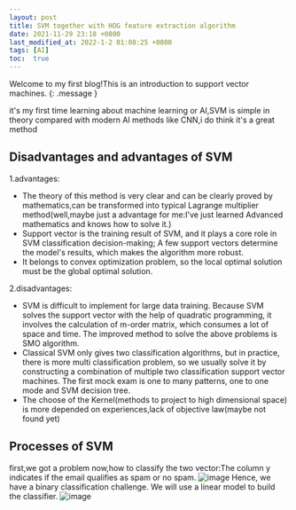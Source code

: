 ```yaml
---
layout: post
title: SVM together with HOG feature extraction algorithm
date: 2021-11-29 23:18 +0800
last_modified_at: 2022-1-2 01:08:25 +0800
tags: [AI]
toc:  true
---
```

Welcome to my first blog!This is an introduction to support vector machines.
{: .message }

it's my first time learning about machine learning or AI,SVM is simple in theory compared with modern AI methods like CNN,i do think it's a great method

## Disadvantages and advantages of SVM
1.advantages:
  - The theory of this method is very clear and can be clearly proved by mathematics,can be transformed into typical Lagrange multiplier method(well,maybe just a advantage for me:I've just learned Advanced mathematics and knows how to solve it.)
  - Support vector is the training result of SVM, and it plays a core role in SVM classification decision-making; A few support vectors determine the model's results, which makes the algorithm more robust.
  - It belongs to convex optimization problem, so the local optimal solution must be the global optimal solution.

2.disadvantages:
  - SVM is difficult to implement for large data training. Because SVM solves the support vector with the help of quadratic programming, it involves the calculation of m-order matrix, which consumes a lot of space and time. The improved method to solve the above problems is SMO algorithm.
  - Classical SVM only gives two classification algorithms, but in practice, there is more multi classification problem, so we usually solve it by constructing a combination of multiple two classification support vector machines. The first mock exam is one to many patterns, one to one mode and SVM decision tree.
  - The choose of the Kernel(methods to project to high dimensional space) is more depended on experiences,lack of objective law(maybe not found yet)
  
## Processes of SVM
first,we got a problem now,how to classify the two vector:The column y indicates if the email qualifies as spam or no spam.
![image](https://github.com/Tao-11-chen/Tao-11-chen.github.io/blob/master/_posts/1png.png)
Hence, we have a binary classification challenge. We will use a linear model to build the classifier.
![image](https://github.com/Tao-11-chen/Tao-11-chen.github.io/blob/master/_posts/2.png)
